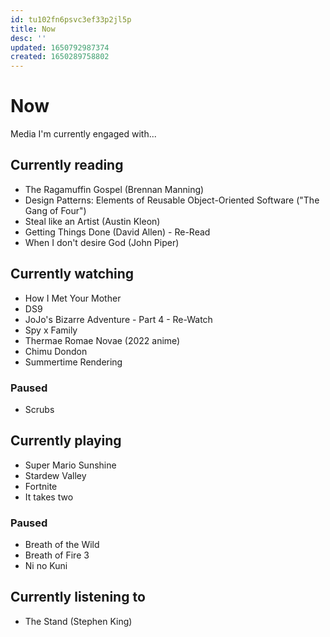 ```yaml
---
id: tu102fn6psvc3ef33p2jl5p
title: Now
desc: ''
updated: 1650792987374
created: 1650289758802
---
```


# Now

Media I'm currently engaged with...

## Currently reading
- The Ragamuffin Gospel (Brennan Manning)
- Design Patterns: Elements of Reusable Object-Oriented Software ("The Gang of Four")
- Steal like an Artist (Austin Kleon)
- Getting Things Done (David Allen) - Re-Read
- When I don't desire God (John Piper)

## Currently watching
- How I Met Your Mother
- DS9
- JoJo's Bizarre Adventure - Part 4 - Re-Watch
- Spy x Family
- Thermae Romae Novae (2022 anime)
- Chimu Dondon
- Summertime Rendering

### Paused
- Scrubs

## Currently playing
- Super Mario Sunshine
- Stardew Valley
- Fortnite
- It takes two

### Paused
- Breath of the Wild
- Breath of Fire 3
- Ni no Kuni

## Currently listening to
- The Stand (Stephen King)

